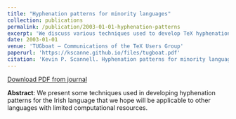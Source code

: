 ```yaml
---
title: "Hyphenation patterns for minority languages"
collection: publications
permalink: /publication/2003-01-01-hyphenation-patterns
excerpt: 'We discuss various techniques used to develop TeX hyphenation patterns for the Irish language.'
date: 2003-01-01
venue: 'TUGboat — Communications of the TeX Users Group'
paperurl: 'https://kscanne.github.io/files/tugboat.pdf'
citation: 'Kevin P. Scannell. Hyphenation patterns for minority languages. <i>TUGboat – Communications of the TeX Users Group</i>, 24(2):236–239, 2003.'
---
```


[Download PDF from journal](https://tug.org/TUGboat/Articles/tb24-2/tb77scannell.pdf)

**Abstract**: We present some techniques used in developing hyphenation patterns for the Irish language that we hope will be applicable to other languages with limited computational resources.
